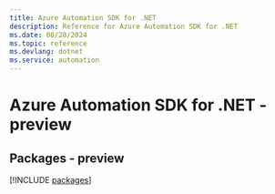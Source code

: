 ```yaml
---
title: Azure Automation SDK for .NET
description: Reference for Azure Automation SDK for .NET
ms.date: 08/28/2024
ms.topic: reference
ms.devlang: dotnet
ms.service: automation
---
```

# Azure Automation SDK for .NET - preview
## Packages - preview
[!INCLUDE [packages](automation-index.md)]